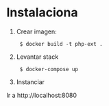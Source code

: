 # Instalaciona

1. Crear imagen:

		$ docker build -t php-ext .

2. Levantar stack

		$ docker-compose up

3. Instanciar

Ir a http://localhost:8080

